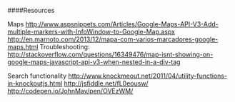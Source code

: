 

####Resources

Maps
http://www.aspsnippets.com/Articles/Google-Maps-API-V3-Add-multiple-markers-with-InfoWindow-to-Google-Map.aspx
http://en.marnoto.com/2013/12/mapa-com-varios-marcadores-google-maps.html
Troubleshooting: http://stackoverflow.com/questions/16349476/map-isnt-showing-on-google-maps-javascript-api-v3-when-nested-in-a-div-tag

Search functionality
http://www.knockmeout.net/2011/04/utility-functions-in-knockoutjs.html
http://jsfiddle.net/fL0eousw/
http://codepen.io/JohnMav/pen/OVEzWM/

